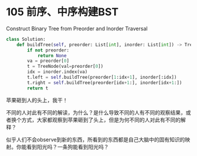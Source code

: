 # 105 前序、中序构建BST

Construct Binary Tree from Preorder and Inorder Traversal



```python
class Solution:
    def buildTree(self, preorder: List[int], inorder: List[int]) -> TreeNode:
        if not preorder:
            return None
        va = preorder[0]
        t = TreeNode(val=preorder[0])
        idx = inorder.index(va)
        t.left = self.buildTree(preorder[1:idx+1], inorder[:idx])
        t.right = self.buildTree(preorder[idx+1:], inorder[idx+1:])
        return t
```







苹果砸到人的头上，我干！

不同的人对此有不同的解读，为什么？是什么导致不同的人有不同的观察结果，或者换个方式，大家都观察到苹果砸到了头上，但是为何不同的人对此有不同的解释？

似乎人们不会observe到新的东西，所看到的东西都是自己大脑中的固有知识的映射。你能看到阳光吗？一条狗能看到阳光吗？